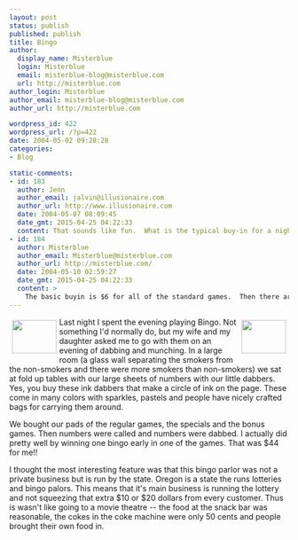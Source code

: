 ```yaml
---
layout: post
status: publish
published: publish
title: Bingo
author:
  display_name: Misterblue
  login: Misterblue
  email: misterblue-blog@misterblue.com
  url: http://misterblue.com
author_login: Misterblue
author_email: misterblue-blog@misterblue.com
author_url: http://misterblue.com

wordpress_id: 422
wordpress_url: /?p=422
date: 2004-05-02 09:28:28
categories:
- Blog

static-comments:
- id: 183
  author: Jenn
  author_email: jalvin@illusionaire.com
  author_url: http://www.illusionaire.com
  date: 2004-05-07 08:09:45
  date_gmt: 2015-04-25 04:22:33
  content: That sounds like fun.  What is the typical buy-in for a night of Bingo?
- id: 184
  author: Misterblue
  author_email: Misterblue@misterblue.com
  author_url: http://misterblue.com/
  date: 2004-05-10 02:59:27
  date_gmt: 2015-04-25 04:22:33
  content: >
    The basic buyin is $6 for all of the standard games.  Then there are the specials and bonus games that come between the regular games.  That adds up to about $25.  Of course, you don't want to sit there and play just one game. :-))
---
```

<a href="http://pics.misterblue.com/onepic/20040500-Misc/w640/h480/IMG_4444.jpg"
      target="onepic">
    <img src="http://pics.misterblue.com/20040500-Misc/80/60/IMG_4444.jpg"
            style="float: left; margin: 5px" height="60" width="80" alt=""/>
</a>
<a href="http://pics.misterblue.com/onepic/20040500-Misc/w640/h480/IMG_4445.jpg"
      target="onepic">
    <img src="http://pics.misterblue.com/20040500-Misc/80/60/IMG_4445.jpg"
            style="float: right; margin: 5px" height="60" width="80" alt=""/>
</a>
<p>
Last night I spent the evening playing Bingo.
Not something I'd normally do, but my wife and my daughter 
asked me to go with them on an evening of dabbing and
munching.
In a large room 
(a glass wall separating the smokers from the
non-smokers and there were more smokers than
non-smokers) we sat at fold up tables with our large sheets
of numbers with our little dabbers.
Yes, you buy these ink dabbers that make a circle of ink 
on the page.  These come in many colors with sparkles, pastels
and people have nicely crafted bags for carrying them around.
</p>
<p>
We bought our pads of the regular games,  the specials and
the bonus games.
Then numbers were called and numbers were dabbed.
I actually did pretty well by winning one bingo early in one
of the games.
That was $44 for me!!
</p>
<p>
I thought the most interesting feature was that this 
bingo parlor was not a private business but is run by the state.
Oregon is a state the runs lotteries and bingo palors.
This means that it's main business is running the lottery and not
squeezing that extra $10  or $20 dollars from every customer.
Thus is wasn't like going to a movie theatre -- 
the food at the snack bar was reasonable, 
the cokes in the coke machine were only 50 cents
and people brought their own food in.
</p>
